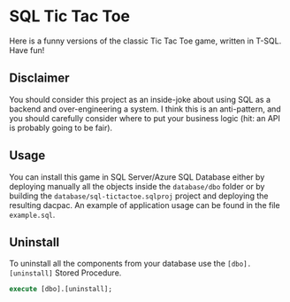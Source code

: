 # SQL Tic Tac Toe
Here is a funny versions of the classic Tic Tac Toe game, written in T-SQL.
Have fun!

## Disclaimer
You should consider this project as an inside-joke about using SQL as a backend and over-engineering a system. I think this is an anti-pattern, and you should carefully consider where to put your business logic (hit: an API is probably going to be fair).

## Usage
You can install this game in SQL Server/Azure SQL Database either by deploying manually all the objects inside the `database/dbo` folder or by building the `database/sql-tictactoe.sqlproj` project and deploying the resulting dacpac.
An example of application usage can be found in the file `example.sql`.

## Uninstall
To uninstall all the components from your database use the `[dbo].[uninstall]` Stored Procedure.
```sql
execute [dbo].[uninstall];
```